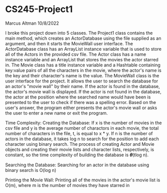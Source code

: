 # CS245-Project1
Marcus Altman
10/8/2022

I broke this project down into 5 classes. The Project1 class contains the main method, which creates an ActorDatabase using the file supplied as an argument, and then it starts the MovieWall user interface. The ActorDatabase class has an ArrayList instance variable that is used to store all of the Actors in the provided csv file. The Actor class has a name instance variable and an ArrayList that stores the movies the actor starred in. The Movie class has a title instance variable and a Hashtable containing key:value pairs of all the characters in the movie, where the actor's name is the key and their character's name is the value. The MovieWall class is the user interface for the project. It allows the user to search the database for an actor's "movie wall" by their name. If the actor is found in the database, the actor's movie wall is displayed. If the actor is not found in the database, the actor at the position where the searched name would have been is presented to the user to check if there was a spelling error. Based on the user's answer, the program either presents the actor's movie wall or asks the user to enter a new name or exit the program.

Time Complexity:
Creating the Database: If x is the number of movies in the csv file and y is the average number of charactors in each movie, the total number of characters in the file, t, is equal to x * y. If n is the number of actors in the database, it takes log n to search for the position to add each character using binary search. The process of creating Actor and Movie objects and creating their movie lists and character lists, respectively, is constant, so the time complexity of building the database is 𝜽(tlog n).

Searching the Database: Searching for an actor in the database using binary search is O(log n)

Printing the Movie Wall: Printing all of the movies in the actor's movie list is O(m), where m is the number of movies they have starred in
